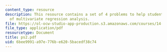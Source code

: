 ```yaml
---
content_type: resource
description: This resource contains a set of 4 problems to help students review knowledge
  of multivariate regression analysis.
file: https://ol-ocw-studio-app-production.s3.amazonaws.com/courses/14-44-energy-economics-spring-2007/6bee9991a97e776be6205bacedf38c74_ps2.pdf
file_type: application/pdf
resourcetype: Document
title: ps2.pdf
uid: 6bee9991-a97e-776b-e620-5bacedf38c74
---
```

